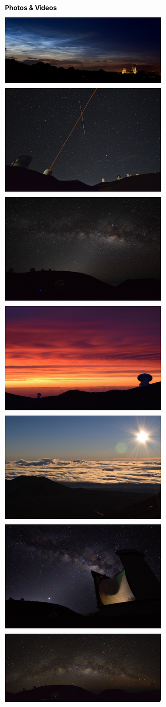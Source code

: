 ## Photos & Videos

[![](Durham_clouds.jpg)](Durham_clouds.jpg)

[![](keck_meteor2.jpg)](keck_meteor.jpg)

[ ![](mw2.jpg) ](mw.JPG)

[ ![](sunset2.jpg) ](sunset.JPG)

[ ![](sunrise2.jpg) ](sunrise.JPG)

[ ![](jcmt2.jpg) ](jcmt.jpg)

[ ![](full_mw2.jpg) ](full_mw.tif)
